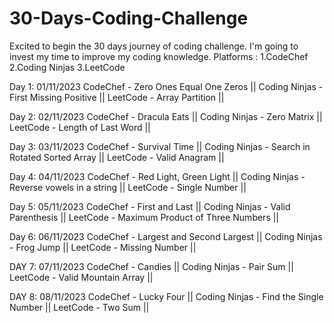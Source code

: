 # 30-Days-Coding-Challenge
Excited to begin the 30 days journey of coding challenge. I'm going to invest my time to improve my coding knowledge.
Platforms :
1.CodeChef
2.Coding Ninjas
3.LeetCode

Day 1: 01/11/2023 
CodeChef - Zero Ones Equal One Zeros ||
Coding Ninjas - First Missing Positive ||
LeetCode - Array Partition ||

Day 2: 02/11/2023 
CodeChef - Dracula Eats ||
Coding Ninjas - Zero Matrix ||
LeetCode - Length of Last Word ||

Day 3: 03/11/2023
CodeChef - Survival Time ||
Coding Ninjas - Search in Rotated Sorted Array ||
LeetCode - Valid Anagram ||

Day 4: 04/11/2023
CodeChef - Red Light, Green Light ||
Coding Ninjas - Reverse vowels in a string ||
LeetCode - Single Number ||

Day 5: 05/11/2023
CodeChef - First and Last ||
Coding Ninjas - Valid Parenthesis ||
LeetCode - Maximum Product of Three Numbers ||

Day 6: 06/11/2023
CodeChef - Largest and Second Largest ||
Coding Ninjas - Frog Jump ||
LeetCode - Missing Number ||

DAY 7: 07/11/2023
CodeChef - Candies ||
Coding Ninjas - Pair Sum ||
LeetCode - Valid Mountain Array ||

DAY 8: 08/11/2023
CodeChef - Lucky Four ||
Coding Ninjas - Find the Single Number ||
LeetCode - Two Sum ||
